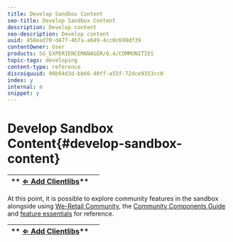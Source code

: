 ```yaml
---
title: Develop Sandbox Content
seo-title: Develop Sandbox Content
description: Develop content 
seo-description: Develop content 
uuid: 458ead70-d477-4b7a-a649-4cc0c699df39
contentOwner: User
products: SG_EXPERIENCEMANAGER/6.4/COMMUNITIES
topic-tags: developing
content-type: reference
discoiquuid: 90b94d3d-bb66-40ff-a55f-72dce9353cc0
index: y
internal: n
snippet: y
---
```


# Develop Sandbox Content{#develop-sandbox-content}

| ** [⇐ Add Clientlibs](../../communities/using/add-clientlibs.md)** |  |
|---|---|

At this point, it is possible to explore community features in the sandbox alongside using [We-Retail Community](../../sites/developing/using/we-retail.md), the [Community Components Guide](../../communities/using/components-guide.md) and [feature essentials](../../communities/using/essentials.md) for reference.

| ** [⇐ Add Clientlibs](../../communities/using/add-clientlibs.md)** |  |
|---|---|

